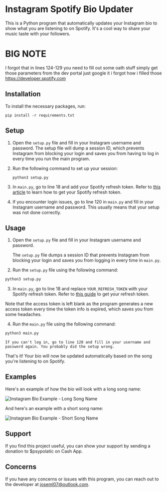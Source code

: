 # Instagram Spotify Bio Updater

This is a Python program that automatically updates your Instagram bio to show what you are listening to on Spotify. It's a cool way to share your music taste with your followers.


# BIG NOTE
I forgot that in lines 124-129 you need to fill out some oath stuff
simply get those parameters from the dev portal
just google it i forgot how i filled those
https://developer.spotify.com

## Installation

To install the necessary packages, run:

```
pip install -r requirements.txt
```

## Setup

1. Open the `setup.py` file and fill in your Instagram username and password. The setup file will dump a session ID, which prevents Instagram from blocking your login and saves you from having to log in every time you run the main program.

2. Run the following command to set up your session:

   ```
   python3 setup.py
   ```

3. In `main.py`, go to line 18 and add your Spotify refresh token. Refer to [this article](https://dev.to/sabareh/how-to-get-the-spotify-refresh-token-176) to learn how to get your Spotify refresh token.

4. If you encounter login issues, go to line 120 in `main.py` and fill in your Instagram username and password. This usually means that your setup was not done correctly.

## Usage

1. Open the `setup.py` file and fill in your Instagram username and password.

    The `setup.py` file dumps a session ID that prevents Instagram from blocking your login and saves you from logging in every time in `main.py`.

2. Run the `setup.py` file using the following command:

```bash
python3 setup.py
```

3. In `main.py`, go to line 18 and replace `YOUR_REFRESH_TOKEN` with your Spotify refresh token. Refer to [this guide](https://dev.to/sabareh/how-to-get-the-spotify-refresh-token-176) to get your refresh token.


Note that the access token is left blank as the program generates a new access token every time the token info is expired, which saves you from some headaches.

4. Run the `main.py` file using the following command:

```bash
python3 main.py
```

    If you can't log in, go to line 120 and fill in your username and password again. You probably did the setup wrong.

That's it! Your bio will now be updated automatically based on the song you're listening to on Spotify.

## Examples

Here's an example of how the bio will look with a long song name:

![Instagram Bio Example - Long Song Name](https://media.discordapp.net/attachments/621686347387764746/1101751027885158450/Screenshot_20230429-020507_Instagram.jpg?width=788&height=676)

And here's an example with a short song name:

![Instagram Bio Example - Short Song Name](https://media.discordapp.net/attachments/621686347387764746/1101751056653881444/Screenshot_20230429-012440_Instagram.jpg?width=971&height=676)

## Support

If you find this project useful, you can show your support by sending a donation to $psypolatic on Cash App.

## Concerns

If you have any concerns or issues with this program, you can reach out to the developer at joseml07@outlook.com.

